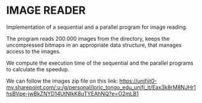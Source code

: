 # IMAGE READER

Implementation of a sequential and a parallel program for image reading.

The program reads 200.000 images from the directory, keeps the uncompressed bitmaps in an appropriate data structure, that manages access to the images.

We compute the execution time of the sequential and the parallel programs to calculate the speedup.

We can follow the images zip file on this link: https://unifiit0-my.sharepoint.com/:u:/g/personal/loric_tongo_edu_unifi_it/Eax3k8rM8NJHr1hsBVpe-jwBkZNYD14UtNIkK8uTYEAhNQ?e=O2mLB1
